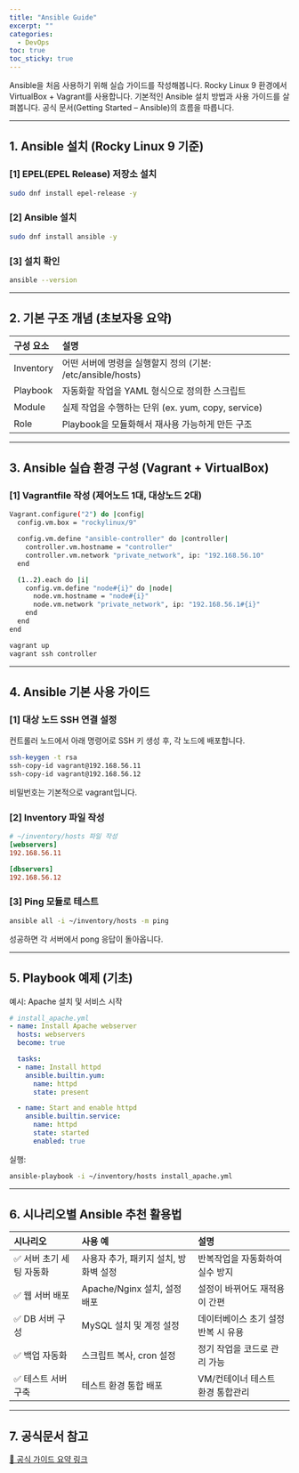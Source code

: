 ```yaml
---
title: "Ansible Guide"
excerpt: ""
categories:
  - DevOps
toc: true
toc_sticky: true
---
```


Ansible을 처음 사용하기 위해 실습 가이드를 작성해봅니다. 
Rocky Linux 9 환경에서 VirtualBox + Vagrant를 사용합니다. 
기본적인 Ansible 설치 방법과 사용 가이드를 살펴봅니다.
공식 문서(Getting Started – Ansible)의 흐름을 따릅니다.

---

## 1. Ansible 설치 (Rocky Linux 9 기준)

### [1] EPEL(EPEL Release) 저장소 설치

```bash
sudo dnf install epel-release -y
```

### [2] Ansible 설치

```bash
sudo dnf install ansible -y
```

### [3] 설치 확인

```bash
ansible --version
```
---

## 2. 기본 구조 개념 (초보자용 요약)

|구성  요소   |                                              	설명|
|:---|:---------------------------------------------|
|Inventory| 	어떤 서버에 명령을 실행할지 정의 (기본: /etc/ansible/hosts) |
|Playbook| 	자동화할 작업을 YAML 형식으로 정의한 스크립트                 |
|Module| 	실제 작업을 수행하는 단위 (ex. yum, copy, service)     |
|Role| 	Playbook을 모듈화해서 재사용 가능하게 만든 구조              |

---

## 3. Ansible 실습 환경 구성 (Vagrant + VirtualBox)

### [1] Vagrantfile 작성 (제어노드 1대, 대상노드 2대)

```bash
Vagrant.configure("2") do |config|
  config.vm.box = "rockylinux/9"

  config.vm.define "ansible-controller" do |controller|
    controller.vm.hostname = "controller"
    controller.vm.network "private_network", ip: "192.168.56.10"
  end

  (1..2).each do |i|
    config.vm.define "node#{i}" do |node|
      node.vm.hostname = "node#{i}"
      node.vm.network "private_network", ip: "192.168.56.1#{i}"
    end
  end
end
```

```bash
vagrant up
vagrant ssh controller
```

---

## 4. Ansible 기본 사용 가이드

### [1] 대상 노드 SSH 연결 설정

컨트롤러 노드에서 아래 명령어로 SSH 키 생성 후, 각 노드에 배포합니다.

```bash
ssh-keygen -t rsa
ssh-copy-id vagrant@192.168.56.11
ssh-copy-id vagrant@192.168.56.12
```
비밀번호는 기본적으로 vagrant입니다.
 
### [2] Inventory 파일 작성

```ini
# ~/inventory/hosts 파일 작성
[webservers]
192.168.56.11

[dbservers]
192.168.56.12
```


### [3] Ping 모듈로 테스트

```bash
ansible all -i ~/inventory/hosts -m ping
```
성공하면 각 서버에서 pong 응답이 돌아옵니다.

---

## 5. Playbook 예제 (기초)

예시: Apache 설치 및 서비스 시작

```yaml
# install_apache.yml
- name: Install Apache webserver
  hosts: webservers
  become: true

  tasks:
  - name: Install httpd
    ansible.builtin.yum:
      name: httpd
      state: present

  - name: Start and enable httpd
    ansible.builtin.service:
      name: httpd
      state: started
      enabled: true
```

실행:
```bash
ansible-playbook -i ~/inventory/hosts install_apache.yml
```

---

## 6. 시나리오별 Ansible 추천 활용법

|시나리오	| 사용 예	                                    | 설명                   |
|:---|:-----------------------------------------|:---------------------|
|✅ 서버 초기 세팅 자동화	| 사용자 추가, 패키지 설치, 방화벽 설정| 	반복작업을 자동화하여 실수 방지   |
|✅ 웹 서버 배포	| Apache/Nginx 설치, 설정 배포| 	설정이 바뀌어도 재적용이 간편    |
|✅ DB 서버 구성	| MySQL 설치 및 계정 설정	| 데이터베이스 초기 설정 반복 시 유용 |
|✅ 백업 자동화	| 스크립트 복사, cron 설정	| 정기 작업을 코드로 관리 가능     |
|✅ 테스트 서버 구축| 	테스트 환경 통합 배포| 	VM/컨테이너 테스트 환경 통합관리 |

---

## 7. 공식문서 참고

[📘 공식 가이드 요약 링크
](https://docs.ansible.com/ansible/latest/getting_started/index.html)